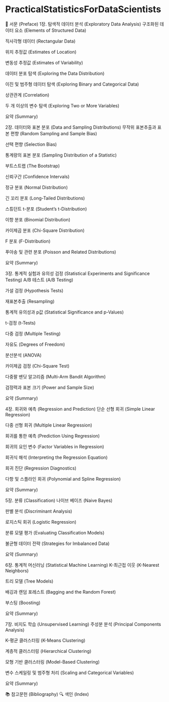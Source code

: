 # PracticalStatisticsForDataScientists

📖 서문 (Preface)
1장. 탐색적 데이터 분석 (Exploratory Data Analysis)
구조화된 데이터 요소 (Elements of Structured Data)

직사각형 데이터 (Rectangular Data)

위치 추정값 (Estimates of Location)

변동성 추정값 (Estimates of Variability)

데이터 분포 탐색 (Exploring the Data Distribution)

이진 및 범주형 데이터 탐색 (Exploring Binary and Categorical Data)

상관관계 (Correlation)

두 개 이상의 변수 탐색 (Exploring Two or More Variables)

요약 (Summary)

2장. 데이터와 표본 분포 (Data and Sampling Distributions)
무작위 표본추출과 표본 편향 (Random Sampling and Sample Bias)

선택 편향 (Selection Bias)

통계량의 표본 분포 (Sampling Distribution of a Statistic)

부트스트랩 (The Bootstrap)

신뢰구간 (Confidence Intervals)

정규 분포 (Normal Distribution)

긴 꼬리 분포 (Long-Tailed Distributions)

스튜던트 t-분포 (Student’s t-Distribution)

이항 분포 (Binomial Distribution)

카이제곱 분포 (Chi-Square Distribution)

F 분포 (F-Distribution)

푸아송 및 관련 분포 (Poisson and Related Distributions)

요약 (Summary)

3장. 통계적 실험과 유의성 검정 (Statistical Experiments and Significance Testing)
A/B 테스트 (A/B Testing)

가설 검정 (Hypothesis Tests)

재표본추출 (Resampling)

통계적 유의성과 p값 (Statistical Significance and p-Values)

t-검정 (t-Tests)

다중 검정 (Multiple Testing)

자유도 (Degrees of Freedom)

분산분석 (ANOVA)

카이제곱 검정 (Chi-Square Test)

다중팔 밴딧 알고리즘 (Multi-Arm Bandit Algorithm)

검정력과 표본 크기 (Power and Sample Size)

요약 (Summary)

4장. 회귀와 예측 (Regression and Prediction)
단순 선형 회귀 (Simple Linear Regression)

다중 선형 회귀 (Multiple Linear Regression)

회귀를 통한 예측 (Prediction Using Regression)

회귀의 요인 변수 (Factor Variables in Regression)

회귀식 해석 (Interpreting the Regression Equation)

회귀 진단 (Regression Diagnostics)

다항 및 스플라인 회귀 (Polynomial and Spline Regression)

요약 (Summary)

5장. 분류 (Classification)
나이브 베이즈 (Naive Bayes)

판별 분석 (Discriminant Analysis)

로지스틱 회귀 (Logistic Regression)

분류 모델 평가 (Evaluating Classification Models)

불균형 데이터 전략 (Strategies for Imbalanced Data)

요약 (Summary)

6장. 통계적 머신러닝 (Statistical Machine Learning)
K-최근접 이웃 (K-Nearest Neighbors)

트리 모델 (Tree Models)

배깅과 랜덤 포레스트 (Bagging and the Random Forest)

부스팅 (Boosting)

요약 (Summary)

7장. 비지도 학습 (Unsupervised Learning)
주성분 분석 (Principal Components Analysis)

K-평균 클러스터링 (K-Means Clustering)

계층적 클러스터링 (Hierarchical Clustering)

모형 기반 클러스터링 (Model-Based Clustering)

변수 스케일링 및 범주형 처리 (Scaling and Categorical Variables)

요약 (Summary)

📚 참고문헌 (Bibliography)
🔍 색인 (Index)
